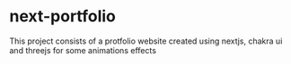 # next-portfolio
This project consists of a protfolio website created using nextjs, chakra ui and threejs for some animations effects
